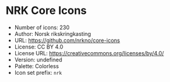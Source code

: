 # NRK Core Icons

- Number of icons: 230
- Author: Norsk rikskringkasting
- URL: https://github.com/nrkno/core-icons
- License: CC BY 4.0
- License URL: https://creativecommons.org/licenses/by/4.0/
- Version: undefined
- Palette: Colorless
- Icon set prefix: `nrk`
